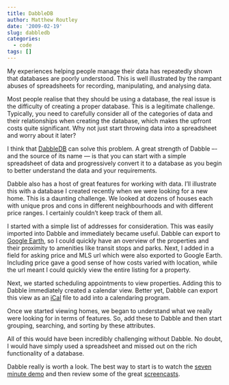 ```yaml
---
title: DabbleDB
author: Matthew Routley
date: '2009-02-19'
slug: dabbledb
categories:
  - code
tags: []
---
```


My experiences helping people manage their data has repeatedly shown that databases are poorly understood. This is well illustrated by the rampant abuses of spreadsheets for recording, manipulating, and analysing data.

Most people realise that they should be using a database, the real issue is the difficulty of creating a proper database. This is a legitimate challenge. Typically, you need to carefully consider all of the categories of data and their relationships when creating the database, which makes the upfront costs quite significant. Why not just start throwing data into a spreadsheet and worry about it later?

I think that <a href="http://dabbledb.com/">DabbleDB</a> can solve this problem. A great strength of Dabble –- and the source of its name — is that you can start with a simple spreadsheet of data and progressively convert it to a database as you begin to better understand the data and your requirements.

Dabble also has a host of great features for working with data. I’ll illustrate this with a database I created recently when we were looking for a new home. This is a daunting challenge. We looked at dozens of houses each with unique pros and cons in different neighbourhoods and with different price ranges. I certainly couldn’t keep track of them all.

I started with a simple list of addresses for consideration. This was easily imported into Dabble and immediately became useful. Dabble can export to <a href="http://earth.google.com/">Google Earth</a>, so I could quickly have an overview of the properties and their proximity to amenities like transit stops and parks. Next, I added in a field for asking price and MLS url which were also exported to Google Earth. Including price gave a good sense of how costs varied with location, while the url meant I could quickly view the entire listing for a property.

Next, we started scheduling appointments to view properties. Adding this to Dabble immediately created a calendar view. Better yet, Dabble can export this view as an <a href="http://en.wikipedia.org/wiki/ICalendar">iCal</a> file to add into a calendaring program.

Once we started viewing homes, we began to understand what we really were looking for in terms of features. So, add these to Dabble and then start grouping, searching, and sorting by these attributes.

All of this would have been incredibly challenging without Dabble. No doubt, I would have simply used a spreadsheet and missed out on the rich functionality of a database.

Dabble really is worth a look. The best way to start is to watch the <a href="http://dabbledb.com/explore/7minutedemo/">seven minute demo</a> and then review some of the great <a href="http://dabbledb.com/explore/screencasts/">screencasts</a>.